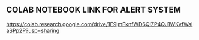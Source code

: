 

## COLAB NOTEBOOK LINK FOR ALERT SYSTEM 
https://colab.research.google.com/drive/1E9jmFknfWD6QlZP4QJ1WKvfWaiaSPp2P?usp=sharing

